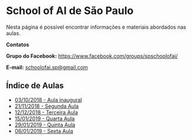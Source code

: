 # School of AI de São Paulo

Nesta página é possível encontrar informações e materiais abordados nas aulas.

**Contatos**

**Grupo do Facebook:** https://www.facebook.com/groups/spschoolofai/

**E-mail:** schoolofai.sp@gmail.com

## Índice de Aulas

- [03/10/2018 - Aula inaugural](https://github.com/SchoolOfAISaoPaulo/aulas/tree/master/01_aula)
- [21/11/2018 - Segunda Aula](https://github.com/SchoolOfAISaoPaulo/aulas/tree/master/02_aula)
- [12/12/2018 - Terceira Aula](https://github.com/SchoolOfAISaoPaulo/aulas/tree/master/03_aula)
- [15/01/2019 - Quarta Aula](https://github.com/SchoolOfAISaoPaulo/aulas/tree/master/04_aula)
- [29/01/2019 - Quinta Aula](https://github.com/SchoolOfAISaoPaulo/aulas/tree/master/05_aula)
- [06/01/2019 - Sexta Aula](https://github.com/SchoolOfAISaoPaulo/aulas/tree/master/06_aula)
